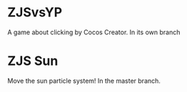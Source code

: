 # ZJSvsYP
A game about clicking by Cocos Creator.
In its own branch
# ZJS Sun
Move the sun particle system!
In the master branch.
